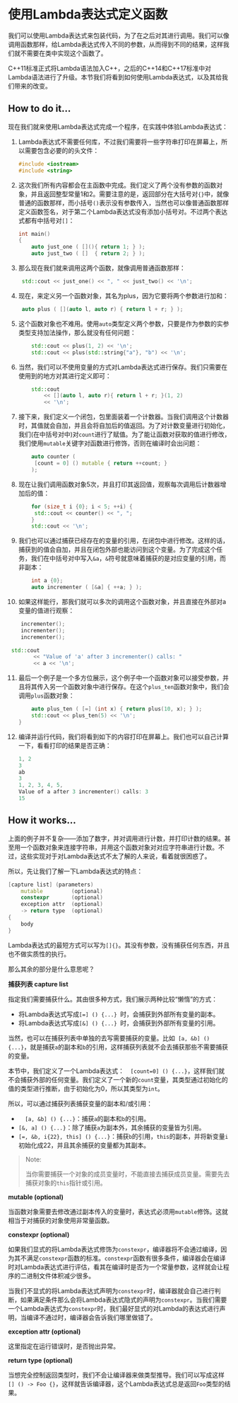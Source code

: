 # 使用Lambda表达式定义函数

我们可以使用Lambda表达式来包装代码，为了在之后对其进行调用。我们可以像调用函数那样，给Lambda表达式传入不同的参数，从而得到不同的结果，这样我们就不需要在类中实现这个函数了。

C++11标准正式将Lambda语法加入C++，之后的C++14和C++17标准中对Lambda语法进行了升级。本节我们将看到如何使用Lambda表达式，以及其给我们带来的改变。

## How to do it...

现在我们就来使用Lambda表达式完成一个程序，在实践中体验Lambda表达式：

1. Lambda表达式不需要任何库，不过我们需要将一些字符串打印在屏幕上，所以需要包含必要的的头文件：

   ```c++
   #include <iostream>
   #include <string>
   ```

2. 这次我们所有内容都会在主函数中完成。我们定义了两个没有参数的函数对象，并且返回整型常量1和2。需要注意的是，返回部分在大括号对`{}`中，就像普通的函数那样，而小括号`()`表示没有参数传入，当然也可以像普通函数那样定义函数签名，对于第二个Lambda表达式没有添加小括号对。不过两个表达式都有中括号对`[]`：

   ```c++
   int main()
   {
       auto just_one ( [](){ return 1; } );
       auto just_two ( []  { return 2; } );
   ```

3. 那么现在我们就来调用这两个函数，就像调用普通函数那样：

   ```c++
   	std::cout << just_one() << ", " << just_two() << '\n';
   ```

4. 现在，来定义另一个函数对象，其名为plus，因为它要将两个参数进行加和：

   ```c++
   	auto plus ( [](auto l, auto r) { return l + r; } );
   ```

5. 这个函数对象也不难用。使用`auto`类型定义两个参数，只要是作为参数的实参类型支持加法操作，那么就没有任何问题：

   ```c++
       std::cout << plus(1, 2) << '\n';
       std::cout << plus(std::string{"a"}, "b") << '\n';
   ```

6. 当然，我们可以不使用变量的方式对Lambda表达式进行保存。我们只需要在使用到的地方对其进行定义即可：

   ```c++
       std::cout
           << [](auto l, auto r){ return l + r; }(1, 2)
           << '\n';
   ```

7. 接下来，我们定义一个闭包，包里面装着一个计数器。当我们调用这个计数器时，其值就会自加，并且会将自加后的值返回。为了对计数变量进行初始化，我们(在中括号对中)对`count`进行了赋值。为了能让函数对获取的值进行修改，我们使用`mutable`关键字对函数进行修饰，否则在编译时会出问题：

   ```c++
       auto counter (
       	[count = 0] () mutable { return ++count; }
       );
   ```

8. 现在让我们调用函数对象5次，并且打印其返回值，观察每次调用后计数器增加后的值：

   ```c++
       for (size_t i {0}; i < 5; ++i) {
       	std::cout << counter() << ", ";
       }
       std::cout << '\n';
   ```

9. 我们也可以通过捕获已经存在的变量的引用，在闭包中进行修改。这样的话，捕获到的值会自加，并且在闭包外部也能访问到这个变量。为了完成这个任务，我们在中括号对中写入`&a`，`&`符号就意味着捕获的是对应变量的引用，而非副本：

   ```c++
       int a {0};
       auto incrementer ( [&a] { ++a; } );
   ```

10. 如果这样能行，那我们就可以多次的调用这个函数对象，并且直接在外部对a变量的值进行观察：

   ```c++
       incrementer();
       incrementer();
       incrementer();
     
   	std::cout
           << "Value of 'a' after 3 incrementer() calls: "
           << a << '\n';
   ```

11. 最后一个例子是一个多方位展示，这个例子中一个函数对象可以接受参数，并且将其传入另一个函数对象中进行保存。在这个`plus_ten`函数对象中，我们会调用`plus`函数对象：

    ```c++
        auto plus_ten ( [=] (int x) { return plus(10, x); } );
        std::cout << plus_ten(5) << '\n';
    } 
    ```

12. 编译并运行代码，我们将看到如下的内容打印在屏幕上。我们也可以自己计算一下，看看打印的结果是否正确：

    ```c++
    1, 2
    3
    ab
    3
    1, 2, 3, 4, 5,
    Value of a after 3 incrementer() calls: 3
    15
    ```

## How it works...

上面的例子并不复杂——添加了数字，并对调用进行计数，并打印计数的结果。甚至用一个函数对象来连接字符串，并用这个函数对象对对应字符串进行计数。不过，这些实现对于对Lambda表达式不太了解的人来说，看着就很困惑了。

所以，先让我们了解一下Lambda表达式的特点：

```c++
[capture list] (parameters)
	mutable			(optional)
	constexpr		(optional)
	exception attr	(optional)
	-> return type	(optional)
{
	body
}
```

Lambda表达式的最短方式可以写为`[]{}`。其没有参数，没有捕获任何东西，并且也不做实质性的执行。

那么其余的部分是什么意思呢？

**捕获列表 capture list** 

指定我们需要捕获什么。其由很多种方式，我们展示两种比较“懒惰”的方式：

- 将Lambda表达式写成`[=] () {...} `时，会捕获到外部所有变量的副本。
- 将Lambda表达式写成`[&] () {...} `时，会捕获到外部所有变量的引用。

当然，也可以在捕获列表中单独的去写需要捕获的变量。比如` [a, &b] () {...}`，就是捕获`a`的副本和`b`的引用，这样捕获列表就不会去捕获那些不需要捕获的变量。

本节中，我们定义了一个Lambda表达式：`  [count=0] () {...}`，这样我们就不会捕获外部的任何变量。我们定义了一个新的`count`变量，其类型通过初始化的值的类型进行推断，由于初始化为0，所以其类型为`int`。

所以，可以通过捕获列表捕获变量的副本和/或引用：

- `  [a, &b] () {...}`：捕获`a`的副本和`b`的引用。
- `[&, a] () {...}`：除了捕获`a`为副本外，其余捕获的变量皆为引用。
- `[=, &b, i{22}, this] () {...}`：捕获`b`的引用，`this`的副本，并将新变量`i`初始化成22，并且其余捕获的变量都为其副本。

> Note:
>
> 当你需要捕获一个对象的成员变量时，不能直接去捕获成员变量。需要先去捕获对象的`this`指针或引用。

**mutable (optional)**

当函数对象需要去修改通过副本传入的变量时，表达式必须用`mutable`修饰。这就相当于对捕获的对象使用非常量函数。

**constexpr (optional)**

如果我们显式的将Lambda表达式修饰为`constexpr`，编译器将不会通过编译，因为其不满足`constexpr`函数的标准。`constexpr`函数有很多条件，编译器会在编译时对Lambda表达式进行评估，看其在编译时是否为一个常量参数，这样就会让程序的二进制文件体积减少很多。

当我们不显式的将Lambda表达式声明为`constexpr`时，编译器就会自己进行判断，如果满足条件那么会将Lambda表达式隐式的声明为`constexpr`。当我们需要一个Lambda表达式为`constexpr`时，我们最好显式的对Lambda的表达式进行声明，当编译不通过时，编译器会告诉我们哪里做错了。

**exception attr (optional)**

这里指定在运行错误时，是否抛出异常。

**return type (optional)**

当想完全控制返回类型时，我们不会让编译器来做类型推导。我们可以写成这样`[] () -> Foo {}`，这样就告诉编译器，这个Lambda表达式总是返回`Foo`类型的结果。